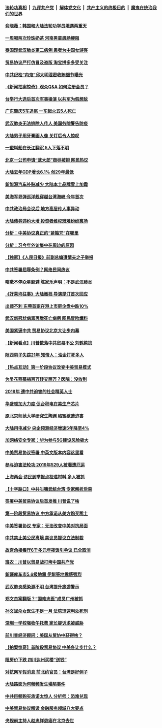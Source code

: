 ####  [法轮功真相](../../../../basic/blob/master/README.md?t=01171839) &nbsp;|&nbsp; [九评共产党](../../../../9ping.md/blob/master/README.md?t=01171839) &nbsp;|&nbsp; [解体党文化](../../../../jtdwh.md/blob/master/README.md?t=01171839)  &nbsp;|&nbsp; [共产主义的终极目的](../../../../gczydzjmd.md/blob/master/README.md?t=01171839) &nbsp;|&nbsp; [魔鬼在统治我们的世界](../../../../mgztzwmdsj.md/blob/master/README.md?t=01171839) 

#### [俞晓薇：韩国和大陆法轮功学员境遇两重天](../pages/nsc413/n11799968.md?t=01171839) 

#### [一周喝两次珍珠奶茶 河南男童患肠梗阻](../pages/nsc413/n11800373.md?t=01171839) 

#### [泰国现武汉肺炎第二病例 患者为中国女游客](../pages/nsc413/n11799913.md?t=01171839) 

#### [贸易协议严打仿冒及盗版 淘宝拼多多受关注](../pages/nsc413/n11799783.md?t=01171839) 

#### [中共纪检“内鬼”邱大明泄密收贿细节曝光](../pages/nsc413/n11800036.md?t=01171839) 

#### [《新闻拍案惊奇》观众Q&A 如何注册会员？](../pages/nsc413/n11799432.md?t=01171839) 

#### [台举行大选后首次军事操演 以共军为假想敌](../pages/nsc413/n11799572.md?t=01171839) 

#### [广东肇庆5车追尾 一车起火五5人死亡](../pages/nsc413/n11799840.md?t=01171839) 

#### [武汉肺炎无法排除人传人 美国务院警告防疫](../pages/nsc413/n11798917.md?t=01171839) 

#### [大陆男子用牙膏画人像 关灯后令人惊叹](../pages/nsc413/n11799718.md?t=01171839) 

#### [一塑料船在长江翻沉 5人下落不明](../pages/nsc413/n11799721.md?t=01171839) 

#### [北京一公司申请“武大郎”商标被拒 网民热议](../pages/nsc413/n11799626.md?t=01171839) 


#### [大陆去年GDP增长6.1% 创29年最低](../pages/nsc413/n11799652.md?t=01171839) 

#### [新能源汽车补贴减少 大陆本土品牌雪上加霜](../pages/nsc413/n11799461.md?t=01171839) 

#### [美海军导弹巡洋舰穿越台湾海峡 今年首次](../pages/nsc413/n11799503.md?t=01171839) 

#### [中共政治局会议后 地方高层传人事异动](../pages/nsc413/n11799448.md?t=01171839) 

#### [大陆债券违约大增 投资者维权艰难纷纷离场](../pages/nsc413/n11799230.md?t=01171839) 

#### [分析：中美协议真正的“紧箍咒”在哪里](../pages/nsc413/n11799018.md?t=01171839) 

#### [分析：习今年外访集中在周边的原因](../pages/nsc413/n11797451.md?t=01171839) 

#### [【独家】《人民日报》前副总编遭情夫之子举报](../pages/nsc413/n11781776.md?t=01171839) 

#### [中共签署屈辱条例？网络民间热议](../pages/nsc413/n11799146.md?t=01171839) 

#### [咳嗽不停众星躲避 陈家乐声明：不是武汉肺炎](../pages/nsc413/n11798856.md?t=01171839) 

#### [《好莱坞往事》大陆撤档 导演昆汀首次回应](../pages/nsc413/n11798667.md?t=01171839) 

#### [出师不利 东莞首家在港上市房企盘中跌10%](../pages/nsc413/n11798918.md?t=01171839) 

#### [武汉新冠状病毒再增死亡病例 网民冒险爆料](../pages/nsc413/n11798666.md?t=01171839) 

#### [美国紧逼中共 贸易协议北京大让步内幕](../pages/nsc413/n11799058.md?t=01171839) 

#### [【新闻看点】川普数落中共贸易不公 刘鹤尴尬](../pages/nsc413/n11798787.md?t=01171839) 

#### [陕西男子失踪21年 知情人：油企打死多人](../pages/nsc413/n11798303.md?t=01171839) 

#### [【热点互动】第一阶段协议改变中美贸易模式](../pages/nsc413/n11798732.md?t=01171839) 

#### [为吴花燕募捐百万转交两万？医院：没收到](../pages/nsc413/n11798885.md?t=01171839) 

#### [2019年 遭中共迫害的社会精英人士](../pages/nsc413/n11797867.md?t=01171839) 

#### [华盛顿加大力度 促台积电在美生产芯片](../pages/nsc413/n11798702.md?t=01171839) 

#### [原北京师范大学研究生陶渊  陷冤狱遭迫害](../pages/nsc413/n11798549.md?t=01171839) 

#### [大陆用电减少 央企预测经济增速5年降至4%](../pages/nsc413/n11798641.md?t=01171839) 

#### [加网络安全专家：华为参与5G建设风险极大](../pages/nsc413/n11798460.md?t=01171839) 

#### [中美贸易协议签署 中英文版本内容这里看](../pages/nsc413/n11798501.md?t=01171839) 

#### [参与迫害法轮功 2019年529人被曝遭厄运](../pages/nsc413/n11795369.md?t=01171839) 

#### [上海两会 访民到举报点投递材料 多人被抓](../pages/nsc413/n11798118.md?t=01171839) 

#### [【十字路口】中共叫嚷武统台湾 专家解析后果](../pages/nsc413/n11798622.md?t=01171839) 

#### [签署中美贸易协议后首发推 川普说了啥](../pages/nsc413/n11798554.md?t=01171839) 

#### [第一阶段贸易协议 中方承诺从美方购买稀土](../pages/nsc413/n11798177.md?t=01171839) 

#### [中美签署协议 专家：无法改变中美对抗局面](../pages/nsc413/n11797707.md?t=01171839) 


#### [中共禁止美公民离境 美议员提议立法制裁](../pages/nsc413/n11797969.md?t=01171839) 

#### [故宫角楼餐厅6千多元年夜饭引争议 已全取消](../pages/nsc413/n11797851.md?t=01171839) 

#### [班农：川普以贸易战打垮中国共产党](../pages/nsc413/n11797766.md?t=01171839) 

#### [新疆库车市5.6级地震 伊犁等地震感强烈](../pages/nsc413/n11797758.md?t=01171839) 

#### [武汉肺炎感染源不明 台湾提升旅游警示](../pages/nsc413/n11797511.md?t=01171839) 

#### [郑文杰案翻版？“国难忠医”成员广州被抓](../pages/nsc413/n11797672.md?t=01171839) 

#### [孙文斌杀女医生不足一月 法院迅速判处死刑](../pages/nsc413/n11797365.md?t=01171839) 

#### [深圳一学校强收午托费 家长提诉求被威胁](../pages/nsc413/n11796950.md?t=01171839) 

#### [前川普经济顾问：美国从贸协中获得啥？](../pages/nsc413/n11796832.md?t=01171839) 

#### [【拍案惊奇】首阶段贸易协议 中美各让步什么？](../pages/nsc413/n11796541.md?t=01171839) 

#### [阻房价下跌 四川达州买楼“送钱”](../pages/nsc413/n11796761.md?t=01171839) 

#### [对抗网军假消息 前北约官员：台湾是好例子](../pages/nsc413/n11796747.md?t=01171839) 

#### [大陆路面为何频频发生塌陷事件](../pages/nsc413/n11794395.md?t=01171839) 

#### [中共巨额购买承诺太惊人 分析师：恐难兑现](../pages/nsc413/n11796525.md?t=01171839) 

#### [中美贸易协议解读 金融服务领域八大要点](../pages/nsc413/n11796694.md?t=01171839) 

#### [央视前主持人赵忠祥患癌在北京去世](../pages/nsc413/n11796563.md?t=01171839) 

